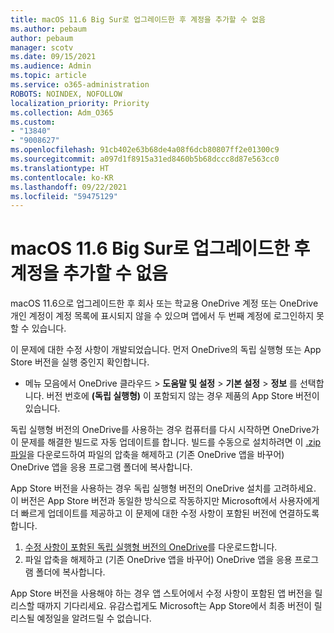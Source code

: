 ```yaml
---
title: macOS 11.6 Big Sur로 업그레이드한 후 계정을 추가할 수 없음
ms.author: pebaum
author: pebaum
manager: scotv
ms.date: 09/15/2021
ms.audience: Admin
ms.topic: article
ms.service: o365-administration
ROBOTS: NOINDEX, NOFOLLOW
localization_priority: Priority
ms.collection: Adm_O365
ms.custom:
- "13840"
- "9008627"
ms.openlocfilehash: 91cb402e63b68de4a08f6dcb80807ff2e01300c9
ms.sourcegitcommit: a097d1f8915a31ed8460b5b68dccc8d87e563cc0
ms.translationtype: HT
ms.contentlocale: ko-KR
ms.lasthandoff: 09/22/2021
ms.locfileid: "59475129"
---
```

# <a name="unable-to-add-an-account-after-upgrading-to-macos-116-big-sur"></a>macOS 11.6 Big Sur로 업그레이드한 후 계정을 추가할 수 없음

macOS 11.6으로 업그레이드한 후 회사 또는 학교용 OneDrive 계정 또는 OneDrive 개인 계정이 계정 목록에 표시되지 않을 수 있으며 앱에서 두 번째 계정에 로그인하지 못할 수 있습니다.

이 문제에 대한 수정 사항이 개발되었습니다. 먼저 OneDrive의 독립 실행형 또는 App Store 버전을 실행 중인지 확인합니다.

- 메뉴 모음에서 OneDrive 클라우드 > **도움말 및 설정** > **기본 설정** > **정보** 를 선택합니다. 버전 번호에 **(독립 실행형)** 이 포함되지 않는 경우 제품의 App Store 버전이 있습니다.

독립 실행형 버전의 OneDrive를 사용하는 경우 컴퓨터를 다시 시작하면 OneDrive가 이 문제를 해결한 빌드로 자동 업데이트를 합니다. 빌드를 수동으로 설치하려면 이 [.zip 파일](https://oneclient.sfx.ms/Mac/Prod/21.170.0822.0003/OneDrive.zip)을 다운로드하여 파일의 압축을 해제하고 (기존 OneDrive 앱을 바꾸어) OneDrive 앱을 응용 프로그램 폴더에 복사합니다.

App Store 버전을 사용하는 경우 독립 실행형 버전의 OneDrive 설치를 고려하세요. 이 버전은 App Store 버전과 동일한 방식으로 작동하지만 Microsoft에서 사용자에게 더 빠르게 업데이트를 제공하고 이 문제에 대한 수정 사항이 포함된 버전에 연결하도록 합니다.

1. [수정 사항이 포함된 독립 실행형 버전의 OneDrive](https://oneclient.sfx.ms/Mac/Prod/21.170.0822.0003/OneDrive.zip)를 다운로드합니다.
2. 파일 압축을 해제하고 (기존 OneDrive 앱을 바꾸어) OneDrive 앱을 응용 프로그램 폴더에 복사합니다.

App Store 버전을 사용해야 하는 경우 앱 스토어에서 수정 사항이 포함된 앱 버전을 릴리스할 때까지 기다리세요. 유감스럽게도 Microsoft는 App Store에서 최종 버전이 릴리스될 예정일을 알려드릴 수 없습니다.


